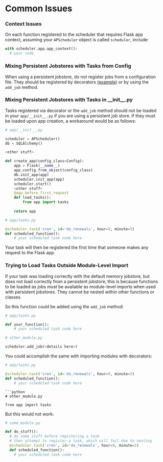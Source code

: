 <h1>Common Issues</h1>

<h3>Context Issues</h3>

On each function registered to the scheduler that requires Flask app contect, assuming your `APScheduler` object is called `scheduler`, include:

```python
with scheduler.app.app_context():
  # your code
```

<h3>Mixing Persistent Jobstores with Tasks from Config</h3>

When using a persistent jobstore, do not register jobs from a configuration file. They should be registered by decorators [(example)](https://github.com/viniciuschiele/flask-apscheduler/blob/master/examples/decorated.py) or by using the `add_job` method.

<h3>Mixing Persistent Jobstores with Tasks in __init__.py</h3>

Tasks registered via decorator or the `add_job` method should not be loaded in your `app/__init__.py` if you are using a persistent job store. If they must be loaded upon app creation, a workaround would be as follows:

```python
# app/__init__.py

scheduler = APScheduler()
db = SQLAlchemy()

<other stuff>

def create_app(config_class=Config):
    app = Flask(__name__)
    app.config.from_object(config_class)
    db.init_app(app)
    scheduler.init_app(app)
    scheduler.start()
    <other stuff>
    @app.before_first_request
    def load_tasks():
        from app import tasks
    
    return app
```
```python
# app/tasks.py

@scheduler.task('cron', id='do_renewals', hour=9, minute=5)
def scheduled_function():
    # your scheduled task code here
```

Your task will then be registered the first time that someone makes any request to the Flask app.

<h3>Trying to Load Tasks Outside Module-Level Import</h3>

If your task was loading correctly with the default memory jobstore, but does not load correctly from a persistent jobstore, this is because functions to be loaded as jobs must be available as module-level imports when used with persistent jobstores. They cannot be nested within other functions or classes.

So this function could be added using the `add_job` method:
```python
# app/tasks.py

def your_function():
    # your scheduled task code here
```
```python
# other_module.py

scheduler.add_job(<details here>)
```

You could accomplish the same with importing modules with decorators:
```python
# app/tasks.py

@scheduler.task('cron', id='do_renewals', hour=9, minute=5)
def scheduled_function():
    # your scheduled task code here
```
```
```python
# other_module.py

from app import tasks
```

But this would not work:
```python
# some_module.py

def do_stuff():
  # do some stuff before registering a task
  # then attempt to register a task, which will fail due to nesting
  @scheduler.task('cron', id='do_renewals', hour=9, minute=5)
  def scheduled_function():
    # your scheduled task code here

